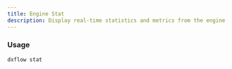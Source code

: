```yaml
---
title: Engine Stat 
description: Display real-time statistics and metrics from the engine
---
```


### Usage

```bash [Terminal]
dxflow stat
```

